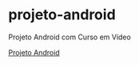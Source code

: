 # projeto-android
Projeto Android com Curso em Vídeo

<a href="https://davidmateusreis.github.io/projeto-android/">Projeto Android</a>
